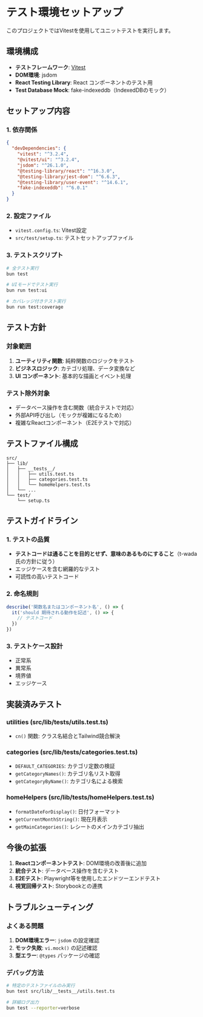 # テスト環境セットアップ

このプロジェクトではVitestを使用してユニットテストを実行します。

## 環境構成

- **テストフレームワーク**: [Vitest](https://vitest.dev/)
- **DOM環境**: jsdom
- **React Testing Library**: React コンポーネントのテスト用
- **Test Database Mock**: fake-indexeddb（IndexedDBのモック）

## セットアップ内容

### 1. 依存関係
```json
{
  "devDependencies": {
    "vitest": "^3.2.4",
    "@vitest/ui": "^3.2.4",
    "jsdom": "^26.1.0",
    "@testing-library/react": "^16.3.0",
    "@testing-library/jest-dom": "^6.6.3",
    "@testing-library/user-event": "^14.6.1",
    "fake-indexeddb": "^6.0.1"
  }
}
```

### 2. 設定ファイル
- `vitest.config.ts`: Vitest設定
- `src/test/setup.ts`: テストセットアップファイル

### 3. テストスクリプト
```bash
# 全テスト実行
bun test

# UIモードでテスト実行
bun run test:ui

# カバレッジ付きテスト実行
bun run test:coverage
```

## テスト方針

### 対象範囲
1. **ユーティリティ関数**: 純粋関数のロジックをテスト
2. **ビジネスロジック**: カテゴリ処理、データ変換など
3. **UI コンポーネント**: 基本的な描画とイベント処理

### テスト除外対象
- データベース操作を含む関数（統合テストで対応）
- 外部API呼び出し（モックが複雑になるため）
- 複雑なReactコンポーネント（E2Eテストで対応）

## テストファイル構成

```
src/
├── lib/
│   ├── __tests__/
│   │   ├── utils.test.ts
│   │   ├── categories.test.ts
│   │   └── homeHelpers.test.ts
│   └── ...
└── test/
    └── setup.ts
```

## テストガイドライン

### 1. テストの品質
- **テストコードは通ることを目的とせず、意味のあるものにすること**（t-wada氏の方針に従う）
- エッジケースを含む網羅的なテスト
- 可読性の高いテストコード

### 2. 命名規則
```typescript
describe('関数名またはコンポーネント名', () => {
  it('should 期待される動作を記述', () => {
    // テストコード
  })
})
```

### 3. テストケース設計
- 正常系
- 異常系
- 境界値
- エッジケース

## 実装済みテスト

### utilities (src/lib/__tests__/utils.test.ts)
- `cn()` 関数: クラス名結合とTailwind競合解決

### categories (src/lib/__tests__/categories.test.ts)
- `DEFAULT_CATEGORIES`: カテゴリ定数の検証
- `getCategoryNames()`: カテゴリ名リスト取得
- `getCategoryByName()`: カテゴリ名による検索

### homeHelpers (src/lib/__tests__/homeHelpers.test.ts)
- `formatDateForDisplay()`: 日付フォーマット
- `getCurrentMonthString()`: 現在月表示
- `getMainCategories()`: レシートのメインカテゴリ抽出

## 今後の拡張

1. **Reactコンポーネントテスト**: DOM環境の改善後に追加
2. **統合テスト**: データベース操作を含むテスト
3. **E2Eテスト**: Playwright等を使用したエンドツーエンドテスト
4. **視覚回帰テスト**: Storybookとの連携

## トラブルシューティング

### よくある問題
1. **DOM環境エラー**: `jsdom` の設定確認
2. **モック失敗**: `vi.mock()` の記述確認
3. **型エラー**: `@types` パッケージの確認

### デバッグ方法
```bash
# 特定のテストファイルのみ実行
bun test src/lib/__tests__/utils.test.ts

# 詳細ログ出力
bun test --reporter=verbose
```